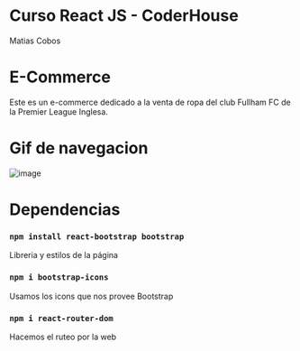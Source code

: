 # Curso React JS - CoderHouse

Matias Cobos

# E-Commerce

Este es un e-commerce dedicado a la venta de ropa del club Fullham FC de la Premier League Inglesa.

# Gif de navegacion

![image]()

# Dependencias

### `npm install react-bootstrap bootstrap`

Libreria y estilos de la página

### `npm i bootstrap-icons`

Usamos los icons que nos provee Bootstrap

### `npm i react-router-dom`

Hacemos el ruteo por la web
